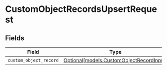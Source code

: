 # CustomObjectRecordsUpsertRequest


## Fields

| Field                                                                            | Type                                                                             | Required                                                                         | Description                                                                      |
| -------------------------------------------------------------------------------- | -------------------------------------------------------------------------------- | -------------------------------------------------------------------------------- | -------------------------------------------------------------------------------- |
| `custom_object_record`                                                           | [Optional[models.CustomObjectRecordInput]](../models/customobjectrecordinput.md) | :heavy_minus_sign:                                                               | N/A                                                                              |